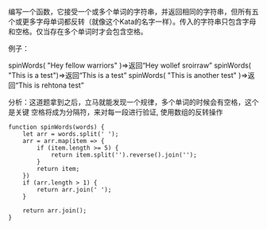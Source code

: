 编写一个函数，它接受一个或多个单词的字符串，并返回相同的字符串，但所有五个或更多字母单词都反转（就像这个Kata的名字一样）。传入的字符串只包含字母和空格。仅当存在多个单词时才会包含空格。


例子：

spinWords( "Hey fellow warriors" )=>返回“Hey wollef sroirraw” 
spinWords( "This is a test")=>返回“This is a test” 
spinWords( "This is another test" )=>返回“This is rehtona test”


分析：这道题拿到之后，立马就能发现一个规律，多个单词的时候会有空格，这个是关键 空格将成为分隔符，来对每一段进行验证, 使用数组的反转操作

```
function spinWords(words) {
    let arr = words.split(' ');
    arr = arr.map(item => {
        if (item.length >= 5) {
            return item.split('').reverse().join('');
        }
        return item;
    })
    if (arr.length > 1) {
        return arr.join(' ');
    }

    return arr.join();
}
```